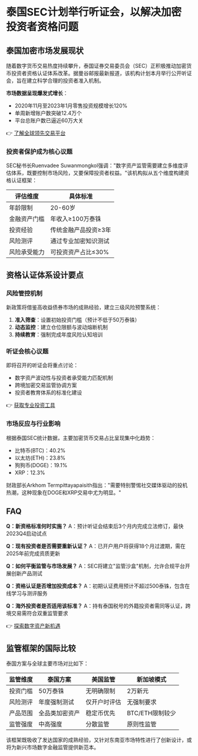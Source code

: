 # 泰国SEC计划举行听证会，以解决加密投资者资格问题

## 泰国加密市场发展现状
随着数字货币交易热度持续攀升，泰国证券交易委员会（SEC）正积极推动加密货币投资者资格认证体系改革。据曼谷邮报最新报道，该机构计划本月举行公开听证会，旨在建立科学合理的投资者准入机制。

**市场数据呈现爆发式增长**：
- 2020年11月至2023年1月零售投资规模增长120%
- 单周新增账户数突破12.4万个
- 平台总账户数已逼近60万大关

👉 [了解全球领先交易平台](https://bit.ly/okx_welcome)

### 投资者保护成为核心议题
SEC秘书长Ruenvadee Suwanmongkol强调："数字资产监管需要建立多维度评估体系，既要控制市场风险，又要保障投资者权益。"该机构拟从五个维度构建资格认证框架：

| 评估维度       | 具体标准                  |
|----------------|---------------------------|
| 年龄限制       | 20-60岁                   |
| 金融资产门槛   | 年收入≥100万泰铢          |
| 投资经验       | 传统金融产品投资≥3年      |
| 风险测评       | 通过专业加密知识测试      |
| 风险承受能力   | 可投资资产占比≤30%        |

## 资格认证体系设计要点
### 风险管控机制
新政策将借鉴高收益债券市场的成熟经验，建立三级风险预警系统：
1. **准入筛查**：设置初始投资门槛（预计不低于50万泰铢）
2. **动态监控**：建立仓位限额与波动熔断机制
3. **持续教育**：强制完成年度风险认知培训

### 听证会核心议题
即将召开的听证会将重点讨论：
- 数字资产波动性与投资者承受能力匹配机制
- 跨境加密交易监管协调方案
- 投资者教育体系的标准化建设

👉 [获取专业投资工具](https://bit.ly/okx_welcome)

### 市场反应与行业影响
根据泰国SEC统计数据，主要加密货币交易占比呈现集中化趋势：
- 比特币(BTC)：40.2%
- 以太坊(ETH)：23.8%
- 狗狗币(DOGE)：19.1%
- XRP：12.3%

财政部长Arkhom Termpittayapaisith指出："需要特别警惕社交媒体驱动的投机热潮，这种现象在DOGE和XRP交易中尤为明显。"

## FAQ
**Q：新资格标准何时实施？**
A：预计听证会结束后3个月内完成立法修订，最快2023Q4启动试点

**Q：现有投资者是否需要重新认证？**
A：已开户用户将获得18个月过渡期，需在2025年前完成资质更新

**Q：如何平衡监管与市场发展？**
A：SEC将建立"监管沙盒"机制，允许合规平台开展创新产品测试

**Q：资格认证是否增加投资成本？**
A：初期认证费用预计不超过500泰铢，包含在线学习与测评服务

**Q：海外投资者是否适用该标准？**
A：持有泰国税号的外籍投资者需同等认证，跨境交易需符合双重监管要求

👉 [探索数字资产新机遇](https://bit.ly/okx_welcome)

## 监管框架的国际比较
泰国方案与全球主要市场对比如下：

| 监管维度   | 泰国方案                | 美国监管          | 新加坡模式          |
|------------|-------------------------|-------------------|---------------------|
| 投资门槛   | 50万泰铢                | 无明确限制        | 2万新元             |
| 风险测评   | 年度强制测试              | 仅开户时评估       | 无强制要求          |
| 产品范围   | 全品类加密资产            | 稳定币优先         | BTC/ETH限制较少      |
| 监管强度   | 中高强度                  | 分散监管          | 原则性监管          |

该框架既吸收了发达国家的成熟经验，又针对东南亚市场特性进行了创新设计，或将为新兴市场数字金融监管提供新范本。